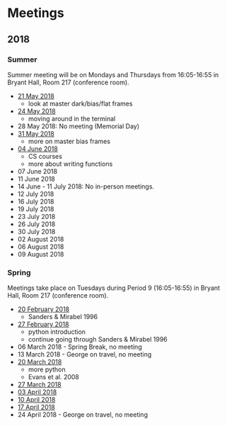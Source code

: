 # Meetings

## 2018

### Summer

Summer meeting will be on Mondays and Thursdays from 16:05-16:55 in Bryant Hall, Room 217 (conference room).

* [21 May 2018](20180521.md)
    * look at master dark/bias/flat frames
* [24 May 2018](20180524.md)
    * moving around in the terminal
* 28 May 2018: No meeting (Memorial Day)
* [31 May 2018](20180531.md)
    * more on master bias frames
* [04 June 2018](20180604.md)
    * CS courses
    * more about writing functions
* 07 June 2018
* 11 June 2018
* 14 June - 11 July 2018: No in-person meetings.
* 12 July 2018
* 16 July 2018
* 19 July 2018
* 23 July 2018
* 26 July 2018
* 30 July 2018
* 02 August 2018
* 06 August 2018
* 09 August 2018


### Spring

Meetings take place on Tuesdays during Period 9 (16:05-16:55) in Bryant Hall, Room 217 (conference room).

* [20 February 2018](20180220.md)
    * Sanders & Mirabel 1996
* [27 February 2018](20180227.md)
    * python introduction
    * continue going through Sanders & Mirabel 1996
* 06 March 2018 - Spring Break, no meeting
* 13 March 2018 - George on travel, no meeting
* [20 March 2018](20180320.md)
    * more python
    * Evans et al. 2008
* [27 March 2018](20180327.md)
* [03 April 2018](20180403.md)
* [10 April 2018](20180410.md)
* [17 April 2018](20180417.md)
* 24 April 2018 - George on travel, no meeting
